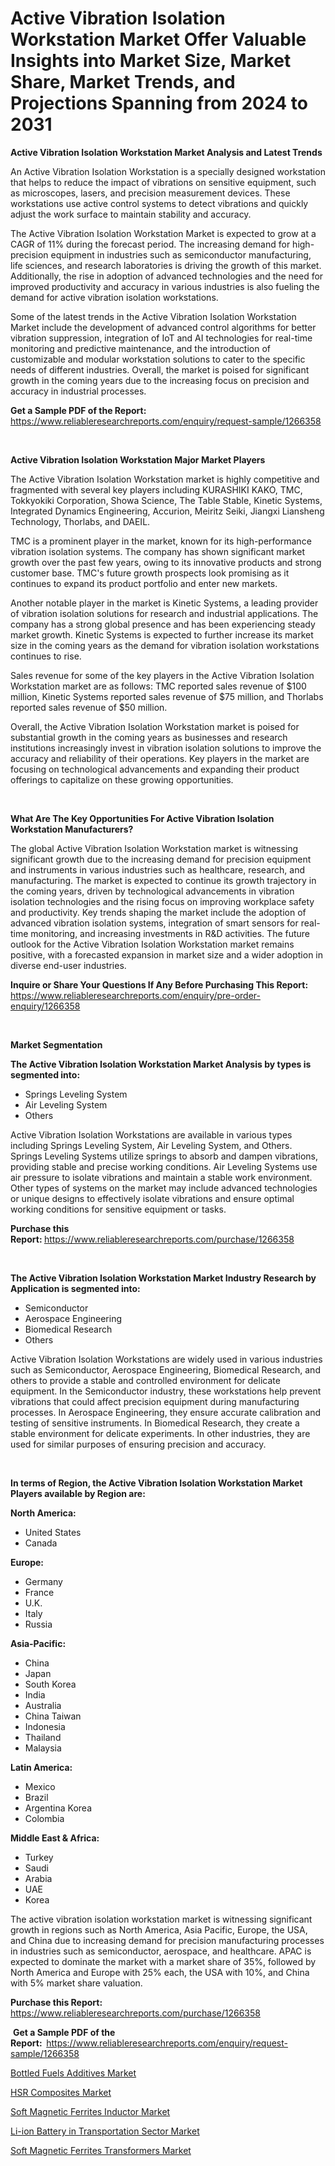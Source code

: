 <p><h1>Active Vibration Isolation Workstation Market Offer Valuable Insights into Market Size, Market Share, Market Trends, and Projections Spanning from 2024 to 2031</h1></p><p><strong>Active Vibration Isolation Workstation Market Analysis and Latest Trends</strong></p>
<p><p>An Active Vibration Isolation Workstation is a specially designed workstation that helps to reduce the impact of vibrations on sensitive equipment, such as microscopes, lasers, and precision measurement devices. These workstations use active control systems to detect vibrations and quickly adjust the work surface to maintain stability and accuracy.</p><p>The Active Vibration Isolation Workstation Market is expected to grow at a CAGR of 11% during the forecast period. The increasing demand for high-precision equipment in industries such as semiconductor manufacturing, life sciences, and research laboratories is driving the growth of this market. Additionally, the rise in adoption of advanced technologies and the need for improved productivity and accuracy in various industries is also fueling the demand for active vibration isolation workstations.</p><p>Some of the latest trends in the Active Vibration Isolation Workstation Market include the development of advanced control algorithms for better vibration suppression, integration of IoT and AI technologies for real-time monitoring and predictive maintenance, and the introduction of customizable and modular workstation solutions to cater to the specific needs of different industries. Overall, the market is poised for significant growth in the coming years due to the increasing focus on precision and accuracy in industrial processes.</p></p>
<p><strong>Get a Sample PDF of the Report:&nbsp;</strong> <a href="https://www.reliableresearchreports.com/enquiry/request-sample/1266358">https://www.reliableresearchreports.com/enquiry/request-sample/1266358</a></p>
<p>&nbsp;</p>
<p><strong>Active Vibration Isolation Workstation Major Market Players</strong></p>
<p><p>The Active Vibration Isolation Workstation market is highly competitive and fragmented with several key players including KURASHIKI KAKO, TMC, Tokkyokiki Corporation, Showa Science, The Table Stable, Kinetic Systems, Integrated Dynamics Engineering, Accurion, Meiritz Seiki, Jiangxi Liansheng Technology, Thorlabs, and DAEIL.</p><p>TMC is a prominent player in the market, known for its high-performance vibration isolation systems. The company has shown significant market growth over the past few years, owing to its innovative products and strong customer base. TMC's future growth prospects look promising as it continues to expand its product portfolio and enter new markets.</p><p>Another notable player in the market is Kinetic Systems, a leading provider of vibration isolation solutions for research and industrial applications. The company has a strong global presence and has been experiencing steady market growth. Kinetic Systems is expected to further increase its market size in the coming years as the demand for vibration isolation workstations continues to rise.</p><p>Sales revenue for some of the key players in the Active Vibration Isolation Workstation market are as follows: TMC reported sales revenue of $100 million, Kinetic Systems reported sales revenue of $75 million, and Thorlabs reported sales revenue of $50 million.</p><p>Overall, the Active Vibration Isolation Workstation market is poised for substantial growth in the coming years as businesses and research institutions increasingly invest in vibration isolation solutions to improve the accuracy and reliability of their operations. Key players in the market are focusing on technological advancements and expanding their product offerings to capitalize on these growing opportunities.</p></p>
<p>&nbsp;</p>
<p><strong>What Are The Key Opportunities For Active Vibration Isolation Workstation Manufacturers?</strong></p>
<p><p>The global Active Vibration Isolation Workstation market is witnessing significant growth due to the increasing demand for precision equipment and instruments in various industries such as healthcare, research, and manufacturing. The market is expected to continue its growth trajectory in the coming years, driven by technological advancements in vibration isolation technologies and the rising focus on improving workplace safety and productivity. Key trends shaping the market include the adoption of advanced vibration isolation systems, integration of smart sensors for real-time monitoring, and increasing investments in R&D activities. The future outlook for the Active Vibration Isolation Workstation market remains positive, with a forecasted expansion in market size and a wider adoption in diverse end-user industries.</p></p>
<p><strong>Inquire or Share Your Questions If Any Before Purchasing This Report:</strong> <a href="https://www.reliableresearchreports.com/enquiry/pre-order-enquiry/1266358">https://www.reliableresearchreports.com/enquiry/pre-order-enquiry/1266358</a></p>
<p>&nbsp;</p>
<p><strong>Market Segmentation</strong></p>
<p><strong>The Active Vibration Isolation Workstation Market Analysis by types is segmented into:</strong></p>
<p><ul><li>Springs Leveling System</li><li>Air Leveling System</li><li>Others</li></ul></p>
<p><p>Active Vibration Isolation Workstations are available in various types including Springs Leveling System, Air Leveling System, and Others. Springs Leveling Systems utilize springs to absorb and dampen vibrations, providing stable and precise working conditions. Air Leveling Systems use air pressure to isolate vibrations and maintain a stable work environment. Other types of systems on the market may include advanced technologies or unique designs to effectively isolate vibrations and ensure optimal working conditions for sensitive equipment or tasks.</p></p>
<p><strong>Purchase this Report:&nbsp;</strong><a href="https://www.reliableresearchreports.com/purchase/1266358">https://www.reliableresearchreports.com/purchase/1266358</a></p>
<p>&nbsp;</p>
<p><strong>The Active Vibration Isolation Workstation Market Industry Research by Application is segmented into:</strong></p>
<p><ul><li>Semiconductor</li><li>Aerospace Engineering</li><li>Biomedical Research</li><li>Others</li></ul></p>
<p><p>Active Vibration Isolation Workstations are widely used in various industries such as Semiconductor, Aerospace Engineering, Biomedical Research, and others to provide a stable and controlled environment for delicate equipment. In the Semiconductor industry, these workstations help prevent vibrations that could affect precision equipment during manufacturing processes. In Aerospace Engineering, they ensure accurate calibration and testing of sensitive instruments. In Biomedical Research, they create a stable environment for delicate experiments. In other industries, they are used for similar purposes of ensuring precision and accuracy.</p></p>
<p>&nbsp;</p>
<p><strong>In terms of Region, the Active Vibration Isolation Workstation Market Players available by Region are:</strong></p>
<p>
    <p> <strong> North America: </strong>
        <ul>
            <li>United States</li>
            <li>Canada</li>
        </ul>
        </p> 
    <p> <strong> Europe: </strong>
        <ul>
            <li>Germany</li>
            <li>France</li>
            <li>U.K.</li>
            <li>Italy</li>
            <li>Russia</li>
        </ul>
        </p> 
    <p> <strong> Asia-Pacific: </strong>
        <ul>
            <li>China</li>
            <li>Japan</li>
            <li>South Korea</li>
            <li>India</li>
            <li>Australia</li>
            <li>China Taiwan</li>
            <li>Indonesia</li>
            <li>Thailand</li>
            <li>Malaysia</li>
        </ul>
        </p> 
    <p> <strong> Latin America: </strong>
        <ul>
            <li>Mexico</li>
            <li>Brazil</li>
            <li>Argentina Korea</li>
            <li>Colombia</li>
        </ul>
        </p> 
    <p> <strong> Middle East & Africa: </strong>
        <ul>
            <li>Turkey</li>
            <li>Saudi</li>
            <li>Arabia</li>
            <li>UAE</li>
            <li>Korea</li>
        </ul>
    </p>
    </p>
<p><p>The active vibration isolation workstation market is witnessing significant growth in regions such as North America, Asia Pacific, Europe, the USA, and China due to increasing demand for precision manufacturing processes in industries such as semiconductor, aerospace, and healthcare. APAC is expected to dominate the market with a market share of 35%, followed by North America and Europe with 25% each, the USA with 10%, and China with 5% market share valuation.</p></p>
<p><strong>Purchase this Report: </strong><a href="https://www.reliableresearchreports.com/purchase/1266358">https://www.reliableresearchreports.com/purchase/1266358</a></p>
<p>&nbsp;<strong>Get a Sample PDF of the Report:&nbsp;&nbsp;</strong><a href="https://www.reliableresearchreports.com/enquiry/request-sample/1266358">https://www.reliableresearchreports.com/enquiry/request-sample/1266358</a></p>
<p><strong></strong></p>
<p><p><a href="https://nifty-kite-d51.notion.site/Bottled-Fuels-Additives-Market-Research-Report-Provides-thorough-Industry-Overview-which-offers-an--6a61270332a64f38b57b3294e4333967">Bottled Fuels Additives Market</a></p><p><a href="https://ivy-potential-64b.notion.site/HSR-Composites-Market-Size-Reflecting-a-Forecast-Till-2031-Market-By-Type-By-Application-and-By-Ge-c33e834991044be98c5e01053ae010ac">HSR Composites Market</a></p><p><a href="https://view.publitas.com/reportprime-1/soft-magnetic-ferrites-inductor-market-share-market-new-trends-analysis-report-by-type-by-application-by-end-use-by-region-and-segment-forecasts-2024-2031/">Soft Magnetic Ferrites Inductor Market</a></p><p><a href="https://five-trouble-98a.notion.site/Li-ion-Battery-in-Transportation-Sector-Market-Growth-Market-Trends-COVID-19-Impact-and-Forecasts-ff55a68e0c0642baae55af6703e0bd24">Li-ion Battery in Transportation Sector Market</a></p><p><a href="https://view.publitas.com/reportprime-1/soft-magnetic-ferrites-transformers-market-dynamics-2024-2031-also-about-its-market-trends-projections-and-opportunities/">Soft Magnetic Ferrites Transformers Market</a></p></p>